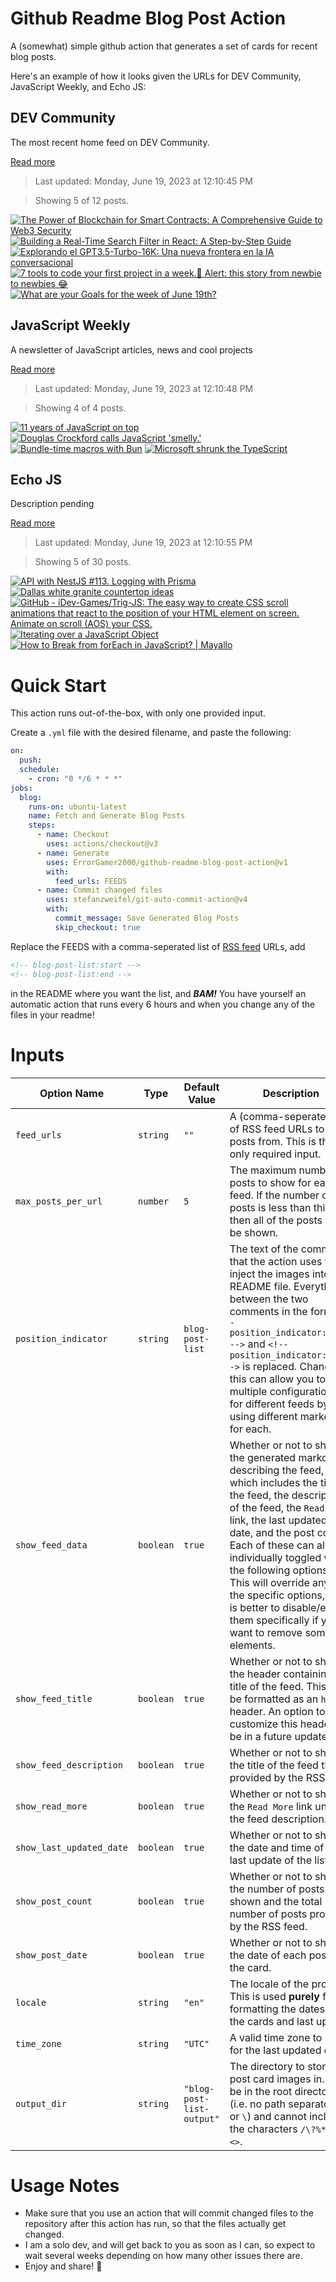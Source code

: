 # Github Readme Blog Post Action

A (somewhat) simple github action that generates a set of cards for recent blog posts.

Here's an example of how it looks given the URLs for DEV Community, JavaScript Weekly, and Echo JS:

<!-- post-list:start -->
## DEV Community

The most recent home feed on DEV Community.

[Read more](https://dev.to)
> Last updated: Monday, June 19, 2023 at 12:10:45 PM

> Showing 5 of 12 posts.

[![The Power of Blockchain for Smart Contracts: A Comprehensive Guide to Web3 Security](https://raw.githubusercontent.com/ErrorGamer2000/github-readme-blog-post-action/main/generated_files/DEV_Community/The_Power_of_Blockchain_for_Smart_Contracts__A_Comprehensive_Guide_to_Web3_Security.svg)](https://dev.to/securedappseo/the-power-of-blockchain-for-smart-contracts-a-comprehensive-guide-to-web3-security-2935)
[![Building a Real-Time Search Filter in React: A Step-by-Step Guide](https://raw.githubusercontent.com/ErrorGamer2000/github-readme-blog-post-action/main/generated_files/DEV_Community/Building_a_Real-Time_Search_Filter_in_React__A_Step-by-Step_Guide.svg)](https://dev.to/alais29/building-a-real-time-search-filter-in-react-a-step-by-step-guide-3lmm)
[![Explorando el GPT3.5-Turbo-16K: Una nueva frontera en la IA conversacional](https://raw.githubusercontent.com/ErrorGamer2000/github-readme-blog-post-action/main/generated_files/DEV_Community/Explorando_el_GPT3.5-Turbo-16K__Una_nueva_frontera_en_la_IA_conversacional.svg)](https://dev.to/makiai/explorando-el-gpt35-turbo-16k-una-nueva-frontera-en-la-ia-conversacional-3po2)
[![7 tools to code your first project in a week.🚨 Alert: this story from newbie to newbies 😂](https://raw.githubusercontent.com/ErrorGamer2000/github-readme-blog-post-action/main/generated_files/DEV_Community/7_tools_to_code_your_first_project_in_a_week.🚨_Alert__this_story_from_newbie_to_newbies_😂.svg)](https://dev.to/shnai0/7-tools-to-code-your-first-project-in-a-week-alert-this-story-from-newbie-to-newbies-1a66)
[![What are your Goals for the week of June 19th?](https://raw.githubusercontent.com/ErrorGamer2000/github-readme-blog-post-action/main/generated_files/DEV_Community/What_are_your_Goals_for_the_week_of_June_19th_.svg)](https://dev.to/jarvisscript/what-are-your-goals-for-the-week-of-june-19th-42b7)


## JavaScript Weekly

A newsletter of JavaScript articles, news and cool projects

[Read more](https://javascriptweekly.com/)
> Last updated: Monday, June 19, 2023 at 12:10:48 PM

> Showing 4 of 4 posts.

[![11 years of JavaScript on top](https://raw.githubusercontent.com/ErrorGamer2000/github-readme-blog-post-action/main/generated_files/JavaScript_Weekly/11_years_of_JavaScript_on_top.svg)](https://javascriptweekly.com/issues/643)
[![Douglas Crockford calls JavaScript 'smelly.'](https://raw.githubusercontent.com/ErrorGamer2000/github-readme-blog-post-action/main/generated_files/JavaScript_Weekly/Douglas_Crockford_calls_JavaScript_'smelly.'.svg)](https://javascriptweekly.com/issues/642)
[![Bundle-time macros with Bun](https://raw.githubusercontent.com/ErrorGamer2000/github-readme-blog-post-action/main/generated_files/JavaScript_Weekly/Bundle-time_macros_with_Bun.svg)](https://javascriptweekly.com/issues/641)
[![Microsoft shrunk the TypeScript](https://raw.githubusercontent.com/ErrorGamer2000/github-readme-blog-post-action/main/generated_files/JavaScript_Weekly/Microsoft_shrunk_the_TypeScript.svg)](https://javascriptweekly.com/issues/640)


## Echo JS

Description pending

[Read more](
http://www.echojs.com
)
> Last updated: Monday, June 19, 2023 at 12:10:55 PM

> Showing 5 of 30 posts.

[![API with NestJS #113. Logging with Prisma](https://raw.githubusercontent.com/ErrorGamer2000/github-readme-blog-post-action/main/generated_files/_Echo_JS_/API_with_NestJS__113._Logging_with_Prisma.svg)](https://wanago.io/2023/06/19/api-nestjs-prisma-logging/)
[![
Dallas white granite countertop ideas
](https://raw.githubusercontent.com/ErrorGamer2000/github-readme-blog-post-action/main/generated_files/_Echo_JS_/_Dallas_white_granite_countertop_ideas_.svg)](
http://www.echojs.com/news/41818
)
[![GitHub - iDev-Games/Trig-JS: The easy way to create CSS scroll animations that react to the position of your HTML element on screen. Animate on scroll (AOS) your CSS.](https://raw.githubusercontent.com/ErrorGamer2000/github-readme-blog-post-action/main/generated_files/_Echo_JS_/GitHub_-_iDev-Games_Trig-JS__The_easy_way_to_create_CSS_scroll_animations_that_react_to_the_position_of_your_HTML_element_on_screen._Animate_on_scroll_(AOS)_your_CSS..svg)](https://github.com/iDev-Games/Trig-JS)
[![Iterating over a JavaScript Object](https://raw.githubusercontent.com/ErrorGamer2000/github-readme-blog-post-action/main/generated_files/_Echo_JS_/Iterating_over_a_JavaScript_Object.svg)](https://www.js-tutorials.com/javascript-tutorial/iterating-over-a-javascript-object/)
[![How to Break from forEach in JavaScript? | Mayallo](https://raw.githubusercontent.com/ErrorGamer2000/github-readme-blog-post-action/main/generated_files/_Echo_JS_/How_to_Break_from_forEach_in_JavaScript____Mayallo.svg)](https://mayallo.com/break-foreach-javascript/)


<!-- post-list:end -->

# Quick Start

This action runs out-of-the-box, with only one provided input.

Create a `.yml` file with the desired filename, and paste the following:

```yml
on:
  push:
  schedule:
    - cron: "0 */6 * * *"
jobs:
  blog:
    runs-on: ubuntu-latest
    name: Fetch and Generate Blog Posts
    steps:
      - name: Checkout
        uses: actions/checkout@v3
      - name: Generate
        uses: ErrorGamer2000/github-readme-blog-post-action@v1
        with:
          feed_urls: FEEDS
      - name: Commit changed files
        uses: stefanzweifel/git-auto-commit-action@v4
        with:
          commit_message: Save Generated Blog Posts
          skip_checkout: true
```

Replace the FEEDS with a comma-seperated list of [RSS feed](https://rss.com/blog/how-do-rss-feeds-work/) URLs, add

```md
<!-- blog-post-list:start -->
<!-- blog-post-list:end -->
```

in the README where you want the list, and **_BAM!_** You have yourself an automatic action that runs every 6 hours and when you change any of the files in your readme!

# Inputs

<table>
  <thead>
    <tr>
      <th>Option Name</th>
      <th>Type</th>
      <th>Default Value</th>
      <th>Description</th>
    </tr>
  </thead>
  <tbody>
    <tr>
      <td><code>feed_urls</code></td>
      <td><code>string</code></td>
      <td><code>""</code></td>
      <td>A (comma-seperated) list of RSS feed URLs to load posts from. This is the only required input.</td>
    </tr>
    <tr>
      <td><code>max_posts_per_url</code></td>
      <td><code>number</code></td>
      <td><code>5</code></td>
      <td>The maximum number of posts to show for each feed. If the number of posts is less than this, then all of the posts will be shown.</td>
    </tr>
    <tr>
      <td><code>position_indicator</code></td>
      <td><code>string</code></td>
      <td><code>blog-post-list</code></td>
      <td>The text of the comments that the action uses to inject the images into the README file. Everything between the two comments in the form <code>&lt;!-- position_indicator:start --&gt;</code> and <code>&lt;!-- position_indicator:end --&gt;</code> is replaced. Changing this can allow you to use multiple configurations for different feeds by using different markers for each.</td>
    </tr>
    <tr>
      <td><code>show_feed_data</code></td>
      <td><code>boolean</code></td>
      <td><code>true</code></td>
      <td>Whether or not to show the generated markdown describing the feed, which includes the title of the feed, the description of the feed, the <code>Read More</code> link, the last updated date, and the post count. Each of these can also be individually toggled with the following options. This will override any of the specific options, so it is better to disable/enable them specifically if you want to remove some elements.</td>
    </tr>
    <tr>
      <td><code>show_feed_title</code></td>
      <td><code>boolean</code></td>
      <td><code>true</code></td>
      <td>Whether or not to show the header containing the title of the feed. This will be formatted as an <code>h2</code> header. An option to customize this header will be in a future update.</td>
    </tr>
    <tr>
      <td><code>show_feed_description</code></td>
      <td><code>boolean</code></td>
      <td><code>true</code></td>
      <td>Whether or not to show the title of the feed that is provided by the RSS feed.</td>
    </tr>
    <tr>
      <td><code>show_read_more</code></td>
      <td><code>boolean</code></td>
      <td><code>true</code></td>
      <td>Whether or not to show the <code>Read More</code> link under the feed description.</td>
    </tr>
    <tr>
      <td><code>show_last_updated_date</code></td>
      <td><code>boolean</code></td>
      <td><code>true</code></td>
      <td>Whether or not to show the date and time of the last update of the list.</td>
    </tr>
    <tr>
      <td><code>show_post_count</code></td>
      <td><code>boolean</code></td>
      <td><code>true</code></td>
      <td>Whether or not to show the number of posts shown and the total number of posts provided by the RSS feed.</td>
    </tr>
    <tr>
      <td><code>show_post_date</code></td>
      <td><code>boolean</code></td>
      <td><code>true</code></td>
      <td>Whether or not to show the date of each post on the card.</td>
    </tr>
    <tr>
      <td><code>locale</code></td>
      <td><code>string</code></td>
      <td><code>"en"</code></td>
      <td>The locale of the project. This is used <strong>purely</strong> for formatting the dates of the cards and last update.</td>
    </tr>
    <tr>
      <td><code>time_zone</code></td>
      <td><code>string</code></td>
      <td><code>"UTC"</code></td>
      <td>A valid time zone to use for the last updated date.</td>
    </tr>
    <tr>
      <td><code>output_dir</code></td>
      <td><code>string</code></td>
      <td><code>"blog-post-list-output"</code></td>
      <td>The directory to store the post card images in. Must be in the root directory (i.e. no path separators <code>/</code> or <code>\</code>) and cannot include the characters <code>/\?%*:|"&lt;&gt;</code>.</td>
    </tr>
<!--
    <tr>
      <td><code></code></td>
      <td><cde></cde></td>
      <td><code></code></td>
      <td></td>
    </tr>
-->
  </tbody>
</table>

# Usage Notes

- Make sure that you use an action that will commit changed files to the repository after this action has run, so that the files actually get changed.
- I am a solo dev, and will get back to you as soon as I can, so expect to wait several weeks depending on how many other issues there are.
- Enjoy and share! 🤗

